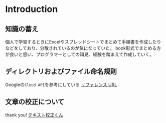 # Introduction

## 知識の蓄え

個人で学習するときにExcelやスプレッドシートでまとめて手順書を作成したりなどをしており、分散されているのが気になっていた。
book形式でまとめる方が良いと思い、プログラマーとしての知見、経験を踏まえて作成していく。

## ディレクトリおよびファイル命名規則

Googleの`Cloud API`を参考にしている
[リファレンス URL](https://cloud.google.com/apis/design/naming_convention?hl=ja)

## 文章の校正について

thank you!
[テキスト校正くん](https://ics.media/entry/18859/)
